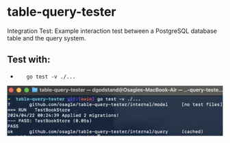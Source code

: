 # table-query-tester
Integration Test: Example interaction test between a PostgreSQL database table and the query system.


## Test with:
-        go test -v ./...



![TQT](https://github.com/osag1e/table-query-tester/blob/main/image/tqt.png)

